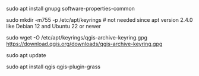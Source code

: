 sudo apt install gnupg software-properties-common

sudo mkdir -m755 -p /etc/apt/keyrings  # not needed since apt version 2.4.0 like Debian 12 and Ubuntu 22 or newer

sudo wget -O /etc/apt/keyrings/qgis-archive-keyring.gpg https://download.qgis.org/downloads/qgis-archive-keyring.gpg

sudo apt update

sudo apt install qgis qgis-plugin-grass
